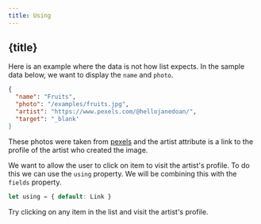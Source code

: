 ```yaml
---
title: Using
---
```


## {title}

Here is an example where the data is not how list expects. In the sample data below, we want to
display the `name` and `photo`.

```json
{
  "name": "Fruits",
  "photo": "/examples/fruits.jpg",
  "artist": "https://www.pexels.com/@hellojanedoan/",
  "target": "_blank'
}
```

These photos were taken from [pexels](https://pexels.com) and the artist attribute is a link to the
profile of the artist who created the image.

We want to allow the user to click on item to visit the artist's profile. To do this we can use the
`using` property. We will be combining this with the `fields` property.

```js
let using = { default: Link }
```

Try clicking on any item in the list and visit the artist's profile.
